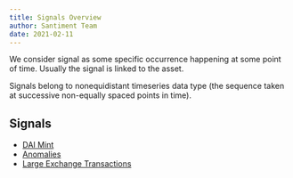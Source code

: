 ```yaml
---
title: Signals Overview
author: Santiment Team
date: 2021-02-11
---
```


We consider signal as some specific occurrence happening at some point of time. Usually the signal is linked to the asset.

Signals belong to nonequidistant timeseries data type (the sequence taken at successive non-equally spaced points in time).

## Signals

- [DAI Mint](/signals/dai-mint)
- [Anomalies](/signals/anomalies)
- [Large Exchange Transactions](/signals/large-exchange-transactions)
